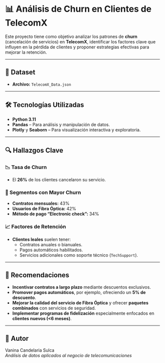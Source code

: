 # 📊 Análisis de Churn en Clientes de TelecomX

Este proyecto tiene como objetivo analizar los patrones de **churn** (cancelación de servicios) en **TelecomX**, identificar los factores clave que influyen en la pérdida de clientes y proponer estrategias efectivas para mejorar la retención.

---

## 📁 Dataset

- **Archivo:** `TelecomX_Data.json`

---

## 🛠 Tecnologías Utilizadas

- **Python 3.11**
- **Pandas** – Para análisis y manipulación de datos.
- **Plotly** y **Seaborn** – Para visualización interactiva y exploratoria.

---

## 🔍 Hallazgos Clave

### 📉 Tasa de Churn
- El **26%** de los clientes cancelaron su servicio.

### 🔺 Segmentos con Mayor Churn
- **Contratos mensuales:** 43%
- **Usuarios de Fibra Óptica:** 42%
- **Método de pago “Electronic check”:** 34%

### 📈 Factores de Retención
- **Clientes leales** suelen tener:
  - Contratos anuales o bianuales.
  - Pagos automáticos habilitados.
  - Servicios adicionales como soporte técnico (`TechSupport`).

---

## 🚀 Recomendaciones

- **Incentivar contratos a largo plazo** mediante descuentos exclusivos.
- **Promover pagos automáticos**, por ejemplo, ofreciendo un **5% de descuento**.
- **Mejorar la calidad del servicio de Fibra Óptica** y ofrecer **paquetes combinados** con servicios de seguridad.
- **Implementar programas de fidelización** especialmente enfocados en **clientes nuevos (<6 meses)**.

---

## 🧠 Autor

Vanina Candelaria Sulca  
*Análisis de datos aplicados al negocio de telecomunicaciones*

